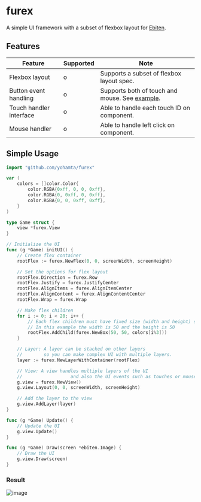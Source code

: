 # furex
A simple UI framework with a subset of flexbox layout for [Ebiten](https://ebiten.org/).

## Features
| Feature                 | Supported | Note                                                                                                                   |
|-------------------------|------------------|------------------------------------------------------------------------------------------------------------------------|
| Flexbox layout          | o                | Supports a subset of flexbox layout spec.                                                                              |
| Button event handling   | o                | Supports both of touch and mouse. See [example](https://github.com/yohamta/furex/blob/master/examples/button/main.go). |
| Touch handler interface | o                | Able to handle each touch ID on component.                                                                             |
| Mouse handler           | o                | Able to handle left click on component.                                                                                |

## Simple Usage

```go
import "github.com/yohamta/furex"

var (
	colors = []color.Color{
		color.RGBA{0xff, 0, 0, 0xff},
		color.RGBA{0, 0xff, 0, 0xff},
		color.RGBA{0, 0, 0xff, 0xff},
	}
)

type Game struct {
	view *furex.View
}

// Initialize the UI
func (g *Game) initUI() {
	// Create flex container
	rootFlex := furex.NewFlex(0, 0, screenWidth, screenHeight)

	// Set the options for flex layout
	rootFlex.Direction = furex.Row
	rootFlex.Justify = furex.JustifyCenter
	rootFlex.AlignItems = furex.AlignItemCenter
	rootFlex.AlignContent = furex.AlignContentCenter
	rootFlex.Wrap = furex.Wrap

	// Make flex children
	for i := 0; i < 20; i++ {
		// Each flex children must have fixed size (width and height) so far
		// In this example the width is 50 and the height is 50
		rootFlex.AddChild(furex.NewBox(50, 50, colors[i%3]))
	}

	// Layer: A layer can be stacked on other layers
	//        so you can make complex UI with multiple layers.
	layer := furex.NewLayerWithContainer(rootFlex)

	// View: A view handles multiple layers of the UI
	//                  and also the UI events such as touches or mouse click.
	g.view = furex.NewView()
	g.view.Layout(0, 0, screenWidth, screenHeight)

	// Add the layer to the view
	g.view.AddLayer(layer)
}

func (g *Game) Update() {
	// Update the UI 
	g.view.Update()
}

func (g *Game) Draw(screen *ebiten.Image) {
	// Draw the UI 
	g.view.Draw(screen)
}
```

### Result
![image](https://user-images.githubusercontent.com/1475839/95682206-0279fa80-0c1f-11eb-8dd5-03bec58325e8.png)
